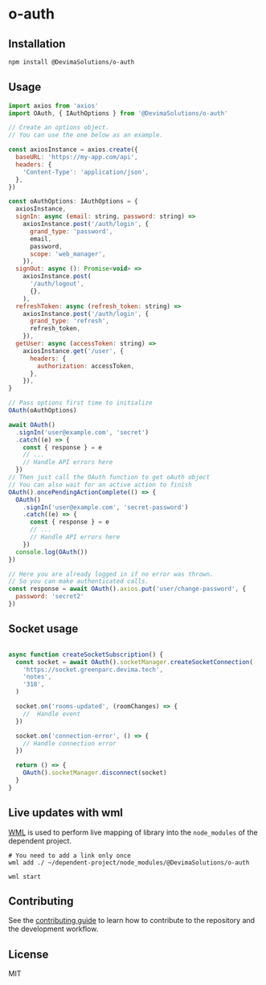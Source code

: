 # o-auth



## Installation

```sh
npm install @DevimaSolutions/o-auth
```

## Usage

```js
import axios from 'axios'
import OAuth, { IAuthOptions } from '@DevimaSolutions/o-auth'

// Create an options object.
// You can use the one below as an example.

const axiosInstance = axios.create({
  baseURL: 'https://my-app.com/api',
  headers: {
    'Content-Type': 'application/json',
  },
})

const oAuthOptions: IAuthOptions = {
  axiosInstance,
  signIn: async (email: string, password: string) =>
    axiosInstance.post('/auth/login', {
      grand_type: 'password',
      email,
      password,
      scope: 'web_manager',
    }),
  signOut: async (): Promise<void> =>
    axiosInstance.post(
      '/auth/logout',
      {},
    ),
  refreshToken: async (refresh_token: string) =>
    axiosInstance.post('/auth/login', {
      grand_type: 'refresh',
      refresh_token,
    }),
  getUser: async (accessToken: string) =>
    axiosInstance.get('/user', {
      headers: {
        authorization: accessToken,
      },
    }),
}

// Pass options first time to initialize
OAuth(oAuthOptions)

await OAuth()
  .signIn('user@example.com', 'secret')
  .catch((e) => {
    const { response } = e
    // ...
    // Handle API errors here
  })
// Then just call the OAuth function to get oAuth object
// You can also wait for an active action to finish
OAuth().oncePendingActionComplete(() => {
  OAuth()
    .signIn('user@example.com', 'secret-password')
    .catch((e) => {
      const { response } = e
      // ...
      // Handle API errors here
    })
  console.log(OAuth())
})

// Here you are already logged in if no error was thrown.
// So you can make authenticated calls.
const response = await OAuth().axios.put('user/change-password', {
  password: 'secret2'
})
```


## Socket usage

```javascript

async function createSocketSubscription() {
  const socket = await OAuth().socketManager.createSocketConnection(
    'https://socket.greenparc.devima.tech',
    'notes',
    '318',
  )

  socket.on('rooms-updated', (roomChanges) => {
    //  Handle event
  })

  socket.on('connection-error', () => {
    // Handle connection error
  })

  return () => {
    OAuth().socketManager.disconnect(socket)
  }
}
```

## Live updates with wml

[WML](https://github.com/wix/wml) is used to perform live mapping of library
into the `node_modules` of the dependent project.

```
# You need to add a link only once
wml add ./ ~/dependent-project/node_modules/@DevimaSolutions/o-auth

wml start
```

## Contributing

See the [contributing guide](CONTRIBUTING.md) to learn how to contribute to the repository and the development workflow.

## License

MIT

